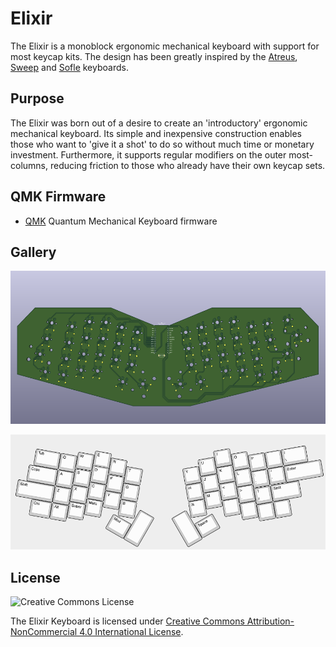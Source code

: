 # Elixir

The Elixir is a monoblock ergonomic mechanical keyboard with support for most keycap kits. The design has been greatly inspired by the [Atreus](https://github.com/technomancy/atreus), [Sweep](https://github.com/davidphilipbarr/Sweep) and [Sofle](https://github.com/josefadamcik/SofleKeyboard) keyboards.

## Purpose

The Elixir was born out of a desire to create an 'introductory' ergonomic mechanical keyboard. Its simple and inexpensive construction enables those who want to 'give it a shot' to do so without much time or monetary investment. Furthermore, it supports regular modifiers on the outer most-columns, reducing friction to those who already have their own keycap sets.

## QMK Firmware

- [QMK](https://docs.qmk.fm/#/) Quantum Mechanical Keyboard firmware

## Gallery

![PCB](./doc/img/elixir-pcb-front.png)

![Layout](./doc/img/elixir-layout.png)

## License

![Creative Commons License](https://i.creativecommons.org/l/by-nc/4.0/88x31.png)

The Elixir Keyboard is licensed under [Creative Commons Attribution-NonCommercial 4.0 International License](https://creativecommons.org/licenses/by-nc/4.0).

